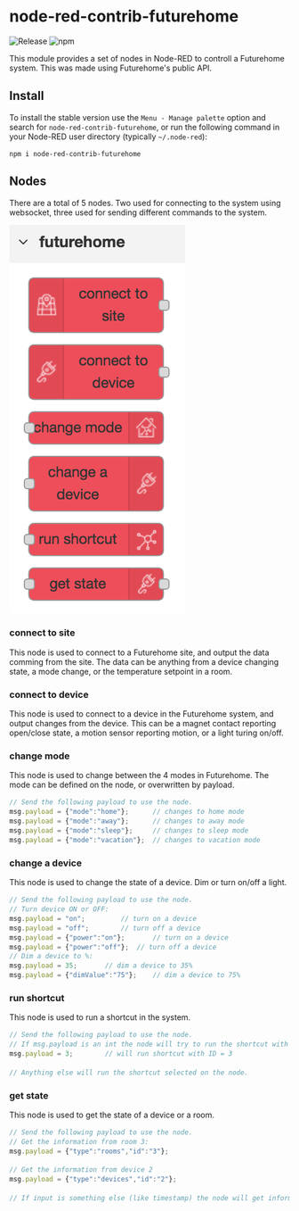 # node-red-contrib-futurehome


![Release](https://img.shields.io/npm/v/node-red-contrib-futurehome.svg)
![npm](https://img.shields.io/npm/dm/node-red-contrib-futurehome.svg)

This module provides a set of nodes in Node-RED to controll a Futurehome system. This was made using Futurehome's public API.

## Install

To install the stable version use the `Menu - Manage palette` option and search for `node-red-contrib-futurehome`, or run the following command in your Node-RED user directory (typically `~/.node-red`):

	npm i node-red-contrib-futurehome

## Nodes
There are a total of 5 nodes. Two used for connecting to the system using websocket, three used for sending different commands to the system.


![](static/nodes.png "Nodes")


### connect to site
This node is used to connect to a Futurehome site, and output the data comming from the site. The data can be anything from a device changing state, a mode change, or the temperature setpoint in a room.


### connect to device
This node is used to connect to a device in the Futurehome system, and output changes from the device. This can be a magnet contact reporting open/close state, a motion sensor reporting motion, or a light turing on/off.


### change mode
This node is used to change between the 4 modes in Futurehome.
The mode can be defined on the node, or overwritten by payload.

```javascript
// Send the following payload to use the node.
msg.payload = {"mode":"home"};		// changes to home mode
msg.payload = {"mode":"away"};		// changes to away mode
msg.payload = {"mode":"sleep"};		// changes to sleep mode
msg.payload = {"mode":"vacation"};	// changes to vacation mode
```


### change a device
This node is used to change the state of a device. Dim or turn on/off a light.

```javascript
// Send the following payload to use the node.
// Turn device ON or OFF:
msg.payload = "on";			// turn on a device
msg.payload = "off";		// turn off a device
msg.payload = {"power":"on"};		// turn on a device
msg.payload = {"power":"off"};	// turn off a device
// Dim a device to %:
msg.payload = 35;		// dim a device to 35%
msg.payload = {"dimValue":"75"};	// dim a device to 75%
```


### run shortcut

This node is used to run a shortcut in the system.

```javascript
// Send the following payload to use the node.
// If msg.payload is an int the node will try to run the shortcut with that ID.
msg.payload = 3;		// will run shortcut with ID = 3

// Anything else will run the shortcut selected on the node.
```

### get state
This node is used to get the state of a device or a room.

```javascript
// Send the following payload to use the node.
// Get the information from room 3:
msg.payload = {"type":"rooms","id":"3"};

// Get the information from device 2 
msg.payload = {"type":"devices","id":"2"};

// If input is something else (like timestamp) the node will get information from the selected room or device.
```